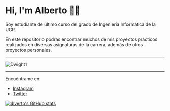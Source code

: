 # Hi, I'm Alberto 👨‍💻
Soy estudiante de último curso del grado de Ingeniería Informática de la UGR.

En este repositorio podrás encontrar muchos de mis proyectos prácticos realizados en diversas asignaturas de la carrera,
además de otros proyectos personales.
___
![Dwight1](https://github.com/4lverto/4lverto/assets/159908185/55989226-83da-4613-a268-2ce1bb55d0ca)
___
Encuéntrame en:
- [Instagram](https://www.instagram.com/4lverto)
- [Twitter](https://twitter.com/4lverto)

[![4lverto's GitHub stats](https://github-readme-stats.vercel.app/api?username=4lverto)](https://github.com/anuraghazra/github-readme-stats)
